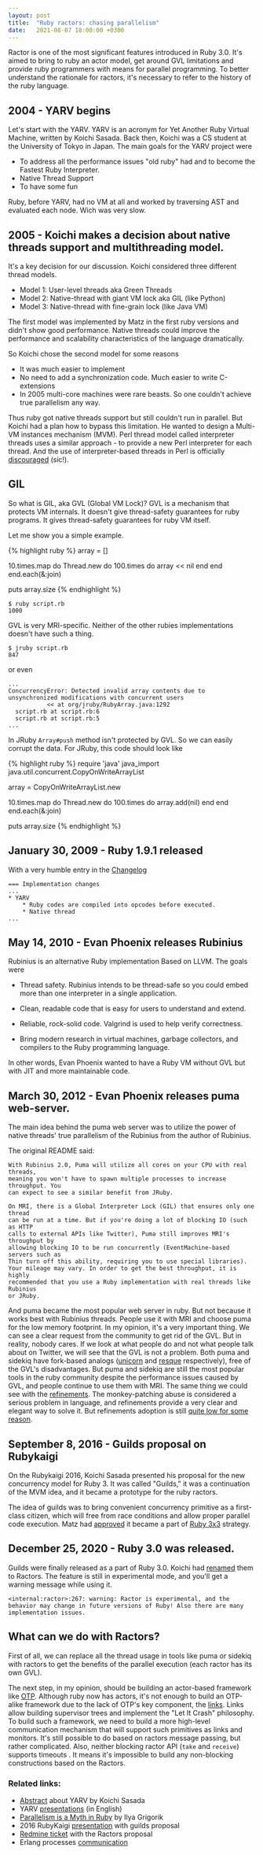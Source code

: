 ```yaml
---
layout: post
title:  "Ruby ractors: chasing parallelism"
date:   2021-08-07 18:00:00 +0300
---
```


Ractor is one of the most significant features introduced in Ruby 3.0. It's aimed to bring to ruby an actor model, get around GVL limitations and provide ruby programmers with means for parallel programming. To better understand the rationale for ractors, it's necessary to refer to the history of the ruby language.

## 2004 - YARV begins

Let's start with the YARV. YARV is an acronym for Yet Another Ruby Virtual Machine, written by Koichi Sasada. Back then, Koichi was a CS student at the University of Tokyo in Japan. The main goals for the YARV project were

- To address all the performance issues "old ruby" had and to become the Fastest Ruby Interpreter.
- Native Thread Support
- To have some fun

Ruby, before YARV, had no VM at all and worked by traversing AST and evaluated each node. Wich was very slow.

## 2005 - Koichi makes a decision about native threads support and multithreading model.

It's a key decision for our discussion. Koichi considered three different thread models.

- Model 1: User-level threads aka Green Threads
- Model 2: Native-thread with giant VM lock aka GIL (like Python)
- Model 3: Native-thread with fine-grain lock (like Java VM)

The first model was implemented by Matz in the first ruby versions and didn't show good performance. Native threads could improve the performance and scalability characteristics of the language dramatically.

So Koichi chose the second model for some reasons

- It was much easier to implement
- No need to add a synchronization code. Much easier to write C-extensions
- In 2005 multi-core machines were rare beasts. So one couldn't achieve true parallelism any way.

Thus ruby got native threads support but still couldn't run in parallel. But Koichi had a plan how to bypass this limitation. He wanted to design a Multi-VM instances mechanism (MVM). Perl thread model called interpreter threads uses a similar approach - to provide a new Perl interpreter for each thread. And the use of interpreter-based threads in Perl is officially [discouraged](https://perldoc.perl.org/threads#WARNING) (sic!).

## GIL

So what is GIL, aka GVL (Global VM Lock)? GVL is a mechanism that protects VM internals. It doesn't give thread-safety guarantees for ruby programs. It gives thread-safety guarantees for ruby VM itself.

Let me show you a simple example.

{% highlight ruby %}
array = []

10.times.map do
  Thread.new do
    100.times do
      array << nil
    end
  end
end.each(&:join)

puts array.size
{% endhighlight %}

```
$ ruby script.rb
1000
```

GVL is very MRI-specific. Neither of the other rubies implementations doesn't have such a thing.

```
$ jruby script.rb
847
```

or even

```
...
ConcurrencyError: Detected invalid array contents due to unsynchronized modifications with concurrent users
           << at org/jruby/RubyArray.java:1292
  script.rb at script.rb:6
  script.rb at script.rb:5
...
```

In JRuby `Array#push` method isn't protected by GVL. So we can easily corrupt the data. For JRuby, this code should look like

{% highlight ruby %}
require 'java'
java_import java.util.concurrent.CopyOnWriteArrayList

array = CopyOnWriteArrayList.new

10.times.map do
  Thread.new do
    100.times do
      array.add(nil)
    end
  end
end.each(&:join)

puts array.size
{% endhighlight %}

## January 30, 2009 - Ruby 1.9.1 released

With a very humble entry in the [Changelog](https://svn.ruby-lang.org/repos/ruby/tags/v1_9_1_0/NEWS)

```
=== Implementation changes
...
* YARV
    * Ruby codes are compiled into opcodes before executed.
    * Native thread
...
```


## May 14, 2010 - Evan Phoenix releases Rubinius

Rubinius is an alternative Ruby implementation Based on LLVM. The goals were

* Thread safety. Rubinius intends to be thread-safe so you could embed more
  than one interpreter in a single application.

* Clean, readable code that is easy for users to understand and extend.

* Reliable, rock-solid code. Valgrind is used to help verify correctness.

* Bring modern research in virtual machines, garbage collectors, and compilers
  to the Ruby programming language.


In other words, Evan Phoenix wanted to have a Ruby VM without GVL but with JIT and more maintainable code.

## March 30, 2012 - Evan Phoenix releases puma web-server.

The main idea behind the puma web server was to utilize the power of native threads' true parallelism of the Rubinius from the author of Rubinius.

The original README said:

```
With Rubinius 2.0, Puma will utilize all cores on your CPU with real threads,
meaning you won't have to spawn multiple processes to increase throughput. You
can expect to see a similar benefit from JRuby.

On MRI, there is a Global Interpreter Lock (GIL) that ensures only one thread
can be run at a time. But if you're doing a lot of blocking IO (such as HTTP
calls to external APIs like Twitter), Puma still improves MRI's throughput by
allowing blocking IO to be run concurrently (EventMachine-based servers such as
Thin turn off this ability, requiring you to use special libraries).
Your mileage may vary. In order to get the best throughput, it is highly
recommended that you use a Ruby implementation with real threads like Rubinius
or JRuby.
```

And puma became the most popular web server in ruby. But not because it works best with Rubinius threads. People use it with MRI and choose puma for the low memory footprint. In my opinion, it's a very important thing. We can see a clear request from the community to get rid of the GVL. But in reality, nobody cares. If we look at what people do and not what people talk about on Twitter, we will see that the GVL is not a problem. Both puma and sidekiq have fork-based analogs ([unicorn](https://github.com/defunkt/unicorn) and [resque](https://github.com/resque/resque) respectively), free of the GVL's disadvantages. But puma and sidekiq are still the most popular tools in the ruby community despite the performance issues caused by GVL, and people continue to use them with MRI.
The same thing we could see with the [refinements](https://ruby-doc.org/core-3.0.2/doc/syntax/refinements_rdoc.html). The monkey-patching abuse is considered a serious problem in language, and refinements provide a very clear and elegant way to solve it. But refinements adoption is still [quite low for some reason](https://interblah.net/why-is-nobody-using-refinements).

## September 8, 2016 - Guilds proposal on Rubykaigi

On the Rubykaigi 2016, Koichi Sasada presented his proposal for the new concurrency model for Ruby 3. It was called "Guilds," it was a continuation of the MVM idea, and it became a prototype for the ruby ractors.

The idea of guilds was to bring convenient concurrency primitive as a first-class citizen, which will free from race conditions and allow proper parallel code execution. Matz had [approved](https://bugs.ruby-lang.org/issues/17100#note-14) it became a part of [Ruby 3x3](https://blog.heroku.com/ruby-3-by-3) strategy.


## December 25, 2020 - Ruby 3.0 was released.

Guilds were finally released as a part of Ruby 3.0. Koichi had [renamed](https://bugs.ruby-lang.org/issues/17100#Name-of-Ractor-and-Guild) them to Ractors. The feature is still in experimental mode, and you'll get a warning message while using it.

```
<internal:ractor>:267: warning: Ractor is experimental, and the behavior may change in future versions of Ruby! Also there are many implementation issues.
```

## What can we do with Ractors?

First of all, we can replace all the thread usage in tools like puma or sidekiq with ractors to get the benefits of the parallel execution (each ractor has its own GVL).

The next step, in my opinion, should be building an actor-based framework like [OTP](https://en.wikipedia.org/wiki/Open_Telecom_Platform). Although ruby now has actors, it's not enough to build an OTP-alike framework due to the lack of OTP's key component, the [links](https://learnyousomeerlang.com/errors-and-processes#links). Links allow building supervisor trees and implement the "Let It Crash" philosophy. To build such a framework, we need to build a more high-level communication mechanism that will support such primitives as links and monitors. It's still possible to do based on ractors message passing, but rather complicated. Also, neither blocking ractor API (`take` and `receive`) supports timeouts . It means it's impossible to build any non-blocking constructions based on the Ractors.


### Related links:

- [Abstract](http://www.atdot.net/yarv/oopsla2005eabstract-rc1.pdf) about YARV by Koichi Sasada
- YARV [presentations](http://www.atdot.net/yarv/#i-5-4) (in English)
- [Parallelism is a Myth in Ruby](https://www.igvita.com/2008/11/13/concurrency-is-a-myth-in-ruby/) by Ilya Grigorik
- 2016 RubyKaigi [presentation](http://www.atdot.net/~ko1/activities/2016_rubykaigi.pdf) with guilds proposal
- [Redmine ticket](https://bugs.ruby-lang.org/issues/17100) with the Ractors proposal
- Erlang processes [communication](https://erlang.org/doc/apps/erts/communication.html)
